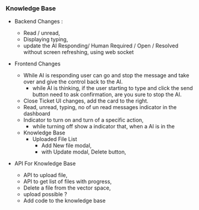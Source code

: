 ### Knowledge Base
- Backend Changes :
    - Read / unread,
    - Displaying typing,
    - update the AI Responding/ Human Required / Open / Resolved without screen refreshing, using web socket

- Frontend Changes
    - While AI is responding user can go and stop the message and take over and give the control back to the AI.
        - while AI is thinking, if the user starting to type and click the send button need to ask confirmation, are you sure to stop the AI.
    - Close Ticket UI changes, add the card to the right.
    - Read, unread, typing, no of un read messages indicator in the dashboard
    - Indicator to turn on and turn of a specific action,
        - while turning off show a indicator that, when a AI is in the 
    - Knowledge Base
        - Uploaded File List
            - Add New file modal,
            - with Update modal, Delete button,


- API For Knowledge Base
    - API to upload file,
    - API to get list of files with progress,
    - Delete a file from the vector space,
    - upload possible ?
    - Add code to the knowledge base